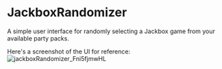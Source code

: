 # JackboxRandomizer
A simple user interface for randomly selecting a Jackbox game from your available party packs.

Here's a screenshot of the UI for reference:
![jackboxRandomizer_Fni5fjmwHL](https://user-images.githubusercontent.com/42321616/124039910-d8957d80-d9d1-11eb-8e2c-a1e121b0d806.png)